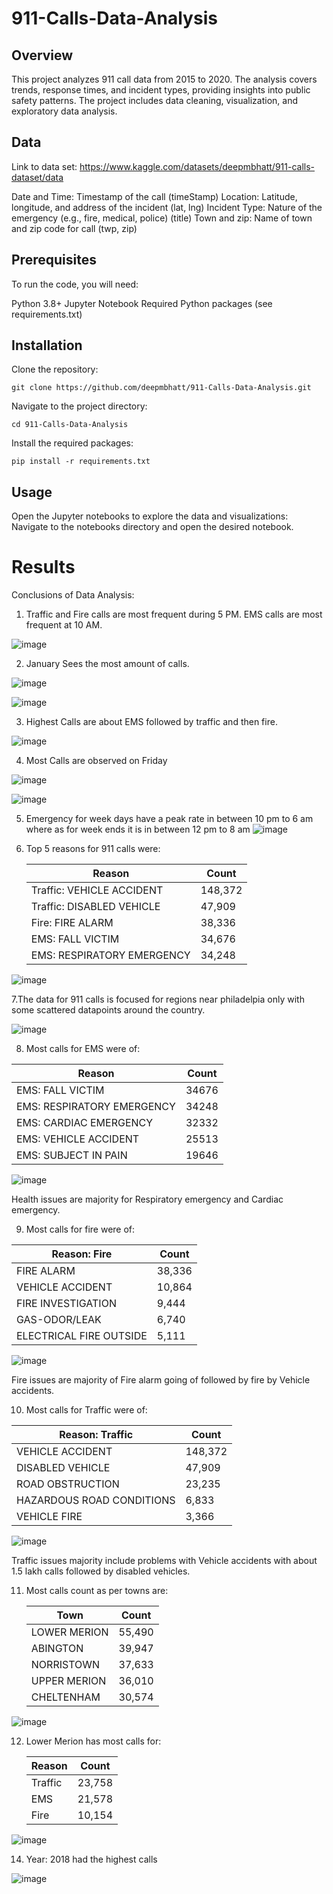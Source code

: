 # 911-Calls-Data-Analysis
## Overview
This project analyzes 911 call data from 2015 to 2020. The analysis covers trends, response times, and incident types, providing insights into public safety patterns. The project includes data cleaning, visualization, and exploratory data analysis.

## Data
Link to data set: https://www.kaggle.com/datasets/deepmbhatt/911-calls-dataset/data

Date and Time: Timestamp of the call (timeStamp)
Location: Latitude, longitude, and address of the incident (lat, lng)
Incident Type: Nature of the emergency (e.g., fire, medical, police) (title)
Town and zip: Name of town and zip code for call (twp, zip)

## Prerequisites
To run the code, you will need:

Python 3.8+
Jupyter Notebook
Required Python packages (see requirements.txt)

## Installation
Clone the repository:
    
    git clone https://github.com/deepmbhatt/911-Calls-Data-Analysis.git
Navigate to the project directory:

    cd 911-Calls-Data-Analysis

Install the required packages:

    pip install -r requirements.txt
    
## Usage
Open the Jupyter notebooks to explore the data and visualizations:
Navigate to the notebooks directory and open the desired notebook.


# Results
Conclusions of Data Analysis:
1. Traffic and Fire calls are most frequent during 5 PM.
EMS calls are most frequent at 10 AM.

![image](https://github.com/user-attachments/assets/d03f1ad9-b3e8-449d-99bc-2f4730c37e2b)

2. January Sees the most amount of calls.

![image](https://github.com/user-attachments/assets/cc0da057-e67e-4cc6-9007-2303448df4d9)

![image](https://github.com/user-attachments/assets/0f6e7f28-98bd-4245-b3a4-763bac9f3a86)

3. Highest Calls are about EMS followed by traffic and then fire.

![image](https://github.com/user-attachments/assets/a0a75e4f-3f92-4266-9a2d-b655790dc63a)

4. Most Calls are observed on Friday

![image](https://github.com/user-attachments/assets/f08f714f-c123-4c5b-a676-decfe32e6f93)

![image](https://github.com/user-attachments/assets/b8fc9b7c-01c4-4051-9b28-872a3129f206)

5. Emergency for week days have a peak rate in between 10 pm to 6 am where as  for week ends it is in between 12 pm to 8 am
![image](https://github.com/user-attachments/assets/041327c2-204d-47a9-a43b-81333f58e151)

6. Top 5 reasons for 911 calls were:

    | Reason                     | Count   |
    |----------------------------|---------|
    | Traffic: VEHICLE ACCIDENT  | 148,372 |
    | Traffic: DISABLED VEHICLE  |  47,909 |
    | Fire: FIRE ALARM           |  38,336 |
    | EMS: FALL VICTIM           |  34,676 |
    | EMS: RESPIRATORY EMERGENCY |  34,248 |
   
![image](https://github.com/user-attachments/assets/c2a94def-911e-4457-8eba-31bcc3f88281)


7.The data for 911 calls is focused for regions near philadelpia only with some scattered datapoints around the country.

![image](https://github.com/user-attachments/assets/058f0559-c0b1-48ba-9084-36143b43caf8)


8. Most calls for EMS were of:

  |Reason                      | Count |
  |----------------------------|-------|
  |EMS: FALL VICTIM            |  34676|
  |EMS: RESPIRATORY EMERGENCY  |  34248|
  |EMS: CARDIAC EMERGENCY      |  32332|
  |EMS: VEHICLE ACCIDENT       |  25513|
  |EMS: SUBJECT IN PAIN        |  19646|

![image](https://github.com/user-attachments/assets/82580296-bde8-4b52-b0bc-f591eff1fdef)


Health issues are majority for Respiratory emergency and Cardiac emergency.

9. Most calls for fire were of:

  | Reason: Fire                  | Count |
  |-------------------------------|-------|
  | FIRE ALARM                    | 38,336|
  | VEHICLE ACCIDENT              | 10,864|
  | FIRE INVESTIGATION            | 9,444 |
  | GAS-ODOR/LEAK                 | 6,740 |
  | ELECTRICAL FIRE OUTSIDE       | 5,111 |

![image](https://github.com/user-attachments/assets/59ee66c2-f543-4c8f-8b20-1ffc7e9a59db)



Fire issues are majority of Fire alarm going of followed by fire by Vehicle accidents.

10. Most calls for Traffic were of:

  | Reason: Traffic                      | Count  |
  |--------------------------------------|--------|
  | VEHICLE ACCIDENT                     | 148,372|
  | DISABLED VEHICLE                     | 47,909 |
  | ROAD OBSTRUCTION                     | 23,235 |
  | HAZARDOUS ROAD CONDITIONS            | 6,833  |
  | VEHICLE FIRE                         | 3,366  |

![image](https://github.com/user-attachments/assets/77e3cce9-87d5-4bc5-90a0-6d4587a55689)



Traffic issues majority include problems with Vehicle accidents with about 1.5 lakh calls followed by disabled vehicles.

11. Most calls count as per towns are:

    | Town         | Count  |
    |--------------|--------|
    | LOWER MERION | 55,490 |
    | ABINGTON     | 39,947 |
    | NORRISTOWN   | 37,633 |
    | UPPER MERION | 36,010 |
    | CHELTENHAM   | 30,574 |
    
![image](https://github.com/user-attachments/assets/65e59e1d-0d7f-4969-b90d-005cdd0db93c)


12. Lower Merion has most calls for:

    | Reason  | Count  |
    |---------|--------|
    | Traffic | 23,758 |
    | EMS     | 21,578 |
    | Fire    | 10,154 |
    
![image](https://github.com/user-attachments/assets/29149b6e-89f7-4e17-9b7c-3fd25ff39500)


14. Year: 2018 had the highest calls

![image](https://github.com/user-attachments/assets/b8e700e9-096f-4f3c-869c-7e53d8a3bc10)

